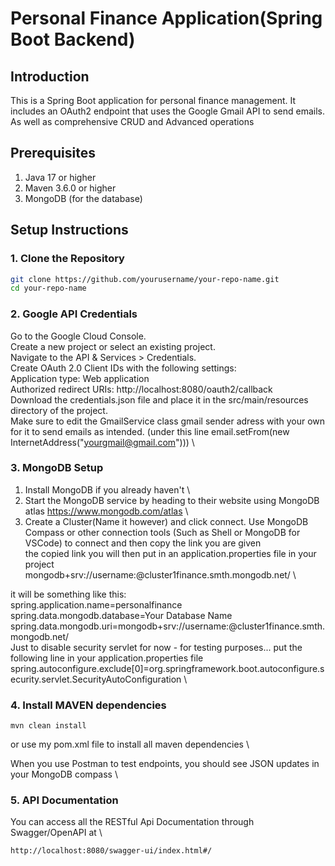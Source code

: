 
# Personal Finance Application(Spring Boot Backend)

## Introduction
This is a Spring Boot application for personal finance management. It includes an OAuth2 endpoint that uses the Google Gmail API to send emails. As well as comprehensive CRUD and Advanced operations


## Prerequisites
1. Java 17 or higher
2. Maven 3.6.0 or higher
3. MongoDB (for the database)

## Setup Instructions

### 1. Clone the Repository
```sh
git clone https://github.com/yourusername/your-repo-name.git
cd your-repo-name
```

### 2. Google API Credentials
Go to the Google Cloud Console. \
Create a new project or select an existing project. \
Navigate to the API & Services > Credentials. \
Create OAuth 2.0 Client IDs with the following settings: \
Application type: Web application \
Authorized redirect URIs: http://localhost:8080/oauth2/callback \
Download the credentials.json file and place it in the src/main/resources directory of the project. \
Make sure to edit the GmailService class gmail sender adress with your own for it to send emails as intended. (under this line  email.setFrom(new InternetAddress("yourgmail@gmail.com"))) \

### 3. MongoDB Setup
1. Install MongoDB if you already haven't \
2. Start the MongoDB service by heading to their website using MongoDB atlas https://www.mongodb.com/atlas \
3. Create a Cluster(Name it however) and click connect. Use MongoDB Compass or other connection tools (Such as Shell or MongoDB for VSCode) to connect and then copy the link you are given \
the copied link you will then put in an application.properties file in your project \
mongodb+srv://username:<password>@cluster1finance.smth.mongodb.net/ \

it will be something like this: \
spring.application.name=personalfinance \
spring.data.mongodb.database=Your Database Name \
spring.data.mongodb.uri=mongodb+srv://username:<password>@cluster1finance.smth.mongodb.net/ \
Just to disable security servlet for now - for testing purposes... put the following line in your application.properties file \
spring.autoconfigure.exclude[0]=org.springframework.boot.autoconfigure.security.servlet.SecurityAutoConfiguration \


### 4. Install MAVEN dependencies
```
mvn clean install
```
or use my pom.xml file to install all maven dependencies \

When you use Postman to test endpoints, you should see JSON updates in your MongoDB compass \

### 5. API Documentation
You can access all the RESTful Api Documentation through Swagger/OpenAPI at \
```
http://localhost:8080/swagger-ui/index.html#/ 
```





